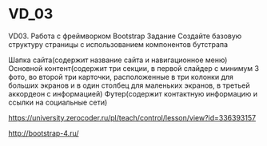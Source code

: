# VD_03
VD03. Работа с фреймворком Bootstrap
Задание
Создайте базовую структуру страницы с использованием компонентов бутстрапа

Шапка сайта(содержит название сайта и навигационное меню)
Основной контент(содержит три секции, в первой слайдер с минимум 3 фото, во второй три карточки, расположенные в три колонки для больших экранов и в один столбец для маленьких экранов, в третьей аккордеон с информацией)
Футер(содержит контактную информацию и ссылки на социальные сети)


https://university.zerocoder.ru/pl/teach/control/lesson/view?id=336393157

http://bootstrap-4.ru/
